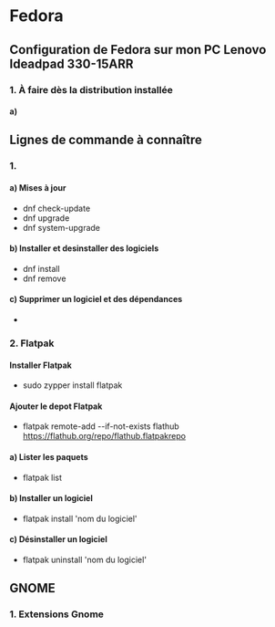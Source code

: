 # Fedora
## Configuration de Fedora sur mon PC Lenovo Ideadpad 330-15ARR

### 1. À faire dès la distribution installée
#### a)
##### 


## Lignes de commande à connaître
### 1. 
#### a) Mises à jour
* dnf check-update
* dnf upgrade
* dnf system-upgrade

#### b) Installer et desinstaller des logiciels
* dnf install
* dnf remove


#### c) Supprimer un logiciel et des dépendances
*

### 2. Flatpak
#### Installer Flatpak
* sudo zypper install flatpak
#### Ajouter le depot Flatpak
* flatpak remote-add --if-not-exists flathub https://flathub.org/repo/flathub.flatpakrepo
#### a) Lister les paquets
* flatpak list
#### b) Installer un logiciel
* flatpak install 'nom du logiciel'
#### c) Désinstaller un logiciel
* flatpak uninstall 'nom du logiciel'

## GNOME
### 1. Extensions Gnome
